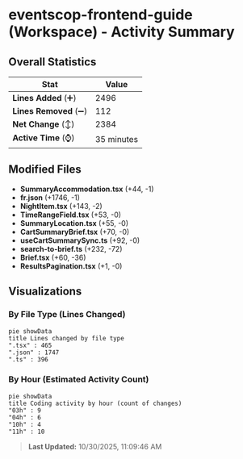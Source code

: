# eventscop-frontend-guide (Workspace) - Activity Summary 

## Overall Statistics

| Stat                   | Value                                                             |
| ---------------------- | ----------------------------------------------------------------- |
| **Lines Added** (➕)   | 2496                                          |
| **Lines Removed** (➖) | 112                                        |
| **Net Change** (↕)    | 2384                |
| **Active Time** (⌚)   | 35 minutes |


## Modified Files
- **SummaryAccommodation.tsx** (+44, -1)
- **fr.json** (+1746, -1)
- **NightItem.tsx** (+143, -2)
- **TimeRangeField.tsx** (+53, -0)
- **SummaryLocation.tsx** (+55, -0)
- **CartSummaryBrief.tsx** (+70, -0)
- **useCartSummarySync.ts** (+92, -0)
- **search-to-brief.ts** (+232, -72)
- **Brief.tsx** (+60, -36)
- **ResultsPagination.tsx** (+1, -0)

## Visualizations

### By File Type (Lines Changed)

```mermaid
pie showData
title Lines changed by file type
".tsx" : 465
".json" : 1747
".ts" : 396
```

### By Hour (Estimated Activity Count)

```mermaid
pie showData
title Coding activity by hour (count of changes)
"03h" : 9
"04h" : 6
"10h" : 4
"11h" : 10
```


> **Last Updated:** 10/30/2025, 11:09:46 AM